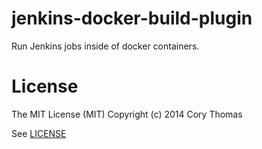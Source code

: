 jenkins-docker-build-plugin
===========================

Run Jenkins jobs inside of docker containers.

# License

The MIT License (MIT) Copyright (c) 2014 Cory Thomas

See [LICENSE](LICENSE)
